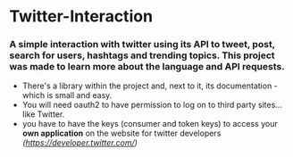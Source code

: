 # Twitter-Interaction
### A simple interaction with twitter using its API to tweet, post, search for users, hashtags and trending topics. This project was made to learn more about the language and API requests.
  - There's a library within the project and, next to it, its documentation - which is small and easy.
  - You will need oauth2 to have permission to log on to third party sites... like Twitter.
  - you have to have the keys (consumer and token keys) to access your **own application** on the website for twitter developers _(https://developer.twitter.com/)_
  

  
